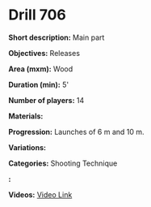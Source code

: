 # Drill 706

**Short description:**
Main part

**Objectives:**
Releases

**Area (mxm):**
Wood

**Duration (min):**
5'

**Number of players:**
14

**Materials:**


**Progression:**
Launches of 6 m and 10 m.

**Variations:**


**Categories:**
Shooting Technique

**:**


**Videos:**
[Video Link](https://www.youtube.com/embed/u-CZBp-PC2I)

